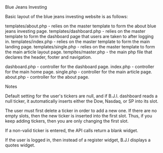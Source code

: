 Blue Jeans Investing

Basic layout of the blue jeans investing website is as follows:

templates/about.php - relies on the master template to form the about blue jeans investing page. 
templates/dashboard.php - relies on the master template to form the dashboard page that users are taken to after logging in.
templates/index.php - relies on the master template to form the main landing page.
templates/single.php - relies on the master template to form the main article layout page.
templtes/master.php - the main php file that declares the header, footer and navigation.

dashboard.php - controller for the dashboard page. 
index.php - controller for the main home page.
single.php - controller for the main article page.
about.php - controller for the about page.

Notes


Default setting for the user's tickers are null, and if
B.J.I. dashboard reads a null ticker, it automatically inserts
either the Dow, Nasdaq, or SP into its slot.

The user must first delete a ticker in order to add a new one.
If there are no empty slots, then the new ticker is inserted into
the first slot. Thus, if you keep adding tickers, then you are only
changing the first slot.

If a non-valid ticker is entered, the API calls return a blank widget.

If the user is logged in, then instead of a register widget, B.J.I 
displays a quotes widget.


